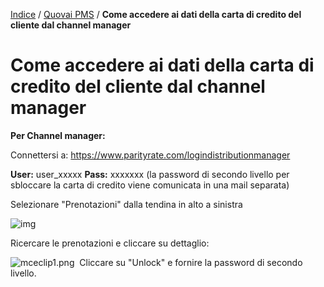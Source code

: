 [Indice](index.md) / [Quovai PMS](quovai-pms-it.md) / **Come accedere ai dati della carta di credito del cliente dal channel manager**

# Come accedere ai dati della carta di credito del cliente dal channel manager

**Per Channel manager:**

Connettersi a:
https://www.parityrate.com/logindistributionmanager

**User:** user_xxxxx **Pass:** xxxxxxx
(la password di secondo livello per sbloccare la carta di credito viene comunicata in una mail separata)

Selezionare "Prenotazioni" dalla tendina in alto a sinistra

![img](https://quovai.zendesk.com/attachments/token/PrvEpPqN0BoYb5JPgqqFbTuD4/?name=inline377078217.png) 

Ricercare le prenotazioni e cliccare su dettaglio:

![mceclip1.png](https://quovai.zendesk.com/hc/article_attachments/360005180077/mceclip1.png)
​
Cliccare su "Unlock" e fornire la password di secondo livello.